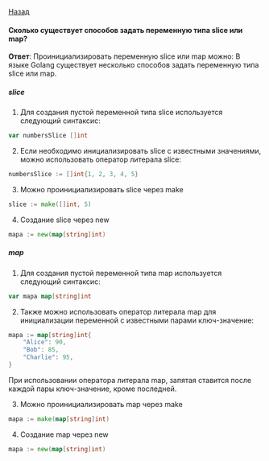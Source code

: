 [Назад](/README.md)

#### Сколько существует способов задать переменную типа slice или map?

**Ответ**: Проинициализировать переменную slice или map можно:
В языке Golang существует несколько способов задать переменную типа slice или map.

##### slice

1. Для создания пустой переменной типа slice используется следующий синтаксис:

```go
var numbersSlice []int
```

2. Если необходимо инициализировать slice с известными значениями, можно использовать оператор литерала slice:

```go
numbersSlice := []int{1, 2, 3, 4, 5}
```

3. Можно проинициализировать slice через make

```go
slice := make([]int, 5)
```

4. Создание slice через new

```go
mapa := new(map[string]int)
```

##### map

1. Для создания пустой переменной типа map используется следующий синтаксис:


```go
var mapa map[string]int
```

2. Также можно использовать оператор литерала map для инициализации переменной с известными парами ключ-значение:

```go
mapa := map[string]int{
    "Alice": 90,
    "Bob": 85,
    "Charlie": 95,
}
```

При использовании оператора литерала map, запятая ставится после каждой пары ключ-значение, кроме последней.

3. Можно проинициализировать map через make

```go
mapa := make(map[string]int)
```

4. Создание map через new

```go
mapa := new(map[string]int)
```
